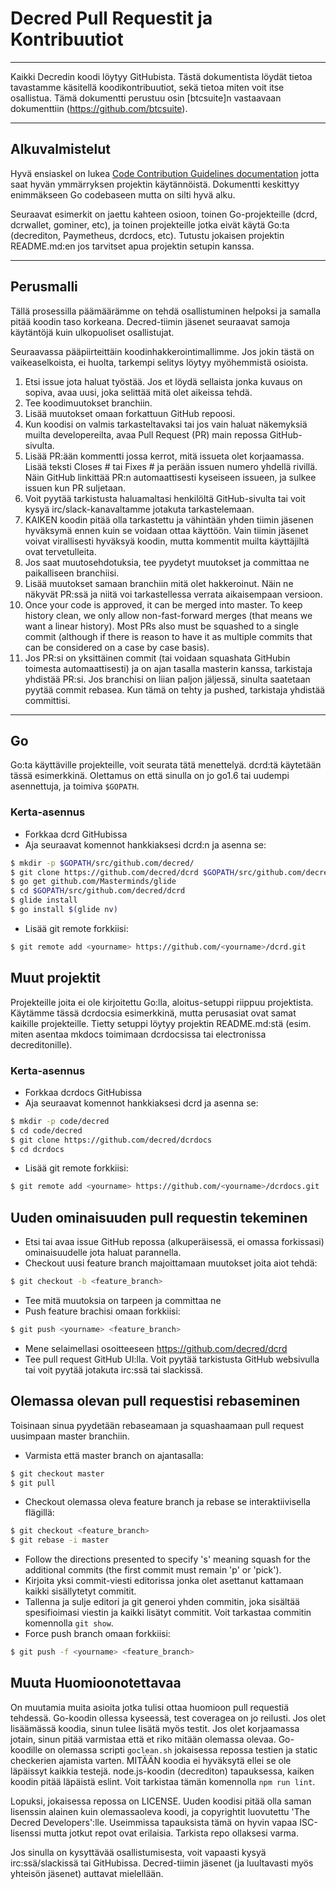 # Decred Pull Requestit ja Kontribuutiot

---

Kaikki Decredin koodi löytyy GitHubista. Tästä dokumentista löydät tietoa tavastamme käsitellä koodikontribuutiot, sekä tietoa miten voit itse osallistua. Tämä dokumentti perustuu osin  [btcsuite]n vastaavaan dokumenttiin (https://github.com/btcsuite).

---

## Alkuvalmistelut

Hyvä ensiaskel on lukea [Code Contribution Guidelines documentation](https://github.com/decred/dcrd/blob/master/docs/code_contribution_guidelines.md) jotta saat hyvän ymmärryksen projektin käytännöistä.
Dokumentti keskittyy enimmäkseen Go codebaseen mutta on silti hyvä alku.

Seuraavat esimerkit on jaettu kahteen osioon, toinen Go-projekteille (dcrd, dcrwallet, gominer, etc), ja toinen projekteille jotka eivät käytä Go:ta (decrediton, Paymetheus, dcrdocs, etc). Tutustu jokaisen projektin README.md:en jos tarvitset apua projektin setupin kanssa.

---

## Perusmalli

Tällä prosessilla päämäärämme on tehdä osallistuminen helpoksi ja samalla pitää koodin taso korkeana. Decred-tiimin jäsenet seuraavat samoja käytäntöjä kuin ulkopuoliset osallistujat.

Seuraavassa pääpiirteittäin koodinhakkerointimallimme. Jos jokin tästä on vaikeaselkoista, ei huolta, tarkempi selitys löytyy myöhemmistä osioista.

1. Etsi issue jota haluat työstää. Jos et löydä sellaista jonka kuvaus on sopiva, avaa uusi, joka selittää mitä olet aikeissa tehdä.
1. Tee koodimuutokset branchiin.
1. Lisää muutokset omaan forkattuun GitHub repoosi.
1. Kun koodisi on valmis tarkasteltavaksi tai jos vain haluat näkemyksiä muilta developereilta, avaa Pull Request (PR) main repossa GitHub-sivulta.
1. Lisää PR:ään kommentti jossa kerrot, mitä issueta olet korjaamassa. Lisää teksti Closes # tai Fixes # ja perään issuen numero yhdellä rivillä. Näin GitHub linkittää PR:n automaattisesti kyseiseen issueen, ja sulkee issuen kun PR suljetaan.
1. Voit pyytää tarkistusta haluamaltasi henkilöltä GitHub-sivulta tai voit kysyä irc/slack-kanavaltamme jotakuta tarkastelemaan.
1. KAIKEN koodin pitää olla tarkastettu ja vähintään yhden tiimin jäsenen hyväksymä ennen kuin se voidaan ottaa käyttöön. Vain tiimin jäsenet voivat virallisesti hyväksyä koodin, mutta kommentit muilta käyttäjiltä ovat tervetulleita.
1. Jos saat muutosehdotuksia, tee pyydetyt muutokset ja committaa ne paikalliseen branchiisi.
1. Lisää muutokset samaan branchiin mitä olet hakkeroinut. Näin ne näkyvät PR:ssä ja niitä voi tarkastellessa verrata aikaisempaan versioon.
1. Once your code is approved, it can be merged into master.  To keep history clean, we only allow non-fast-forward merges (that means we want a linear history).  Most PRs also must be squashed to a single commit (although if there is reason to have it as multiple commits that can be considered on a case by case basis).
1. Jos PR:si on yksittäinen commit (tai voidaan squashata GitHubin toimesta automaattisesti) ja on ajan tasalla masterin kanssa, tarkistaja yhdistää PR:si. Jos branchisi on liian paljon jäljessä, sinulta saatetaan pyytää commit rebasea. Kun tämä on tehty ja pushed, tarkistaja yhdistää committisi.

---

## Go 

Go:ta käyttäville projekteille, voit seurata tätä menettelyä. dcrd:tä käytetään tässä esimerkkinä. Olettamus on että sinulla on jo go1.6 tai uudempi asennettuja, ja toimiva `$GOPATH`.

### Kerta-asennus
- Forkkaa dcrd GitHubissa
- Aja seuraavat komennot hankkiaksesi dcrd:n ja asenna se:

```bash
$ mkdir -p $GOPATH/src/github.com/decred/
$ git clone https://github.com/decred/dcrd $GOPATH/src/github.com/decred/dcrd
$ go get github.com/Masterminds/glide
$ cd $GOPATH/src/github.com/decred/dcrd
$ glide install
$ go install $(glide nv)
```

- Lisää git remote forkkiisi:

```bash
$ git remote add <yourname> https://github.com/<yourname>/dcrd.git
```

## Muut projektit

Projekteille joita ei ole kirjoitettu Go:lla, aloitus-setuppi riippuu projektista. Käytämme tässä dcrdocsia esimerkkinä, mutta perusasiat ovat samat kaikille projekteille. Tietty setuppi löytyy projektin README.md:stä (esim. miten asentaa mkdocs toimimaan dcrdocsissa tai electronissa decreditonille).

### Kerta-asennus
- Forkkaa dcrdocs GitHubissa
- Aja seuraavat komennot hankkiaksesi dcrd ja asenna se:

```bash
$ mkdir -p code/decred
$ cd code/decred
$ git clone https://github.com/decred/dcrdocs
$ cd dcrdocs
```

- Lisää git remote forkkiisi:

```bash
$ git remote add <yourname> https://github.com/<yourname>/dcrdocs.git
```

## Uuden ominaisuuden pull requestin tekeminen
- Etsi tai avaa issue GitHub repossa (alkuperäisessä, ei omassa forkissasi) ominaisuudelle jota haluat parannella.
- Checkout uusi feature branch majoittamaan muutokset joita aiot tehdä:

```bash
$ git checkout -b <feature_branch>
```
- Tee mitä muutoksia on tarpeen ja committaa ne
- Push feature brachisi omaan forkkiisi:

```bash
$ git push <yourname> <feature_branch>
```
- Mene selaimellasi osoitteeseen https://github.com/decred/dcrd 
- Tee pull request GitHub UI:lla. Voit pyytää tarkistusta GitHub websivulla tai voit pyytää jotakuta irc:ssä tai slackissä.

## Olemassa olevan pull requestisi rebaseminen

Toisinaan sinua pyydetään rebaseamaan ja squashaamaan pull request uusimpaan master branchiin.

- Varmista että master branch on ajantasalla:

```bash
$ git checkout master
$ git pull
```
- Checkout olemassa oleva feature branch ja rebase se interaktiivisella flägillä:

```bash
$ git checkout <feature_branch>
$ git rebase -i master
```
- Follow the directions presented to specify 's' meaning squash for the additional commits (the first commit must remain 'p' or 'pick').
- Kirjoita yksi commit-viesti editorissa jonka olet asettanut kattamaan kaikki sisällytetyt commitit.
- Tallenna ja sulje editori ja git generoi yhden commitin, joka sisältää spesifioimasi viestin ja kaikki lisätyt commitit. Voit tarkastaa commitin komennolla ```git show```.
- Force push branch omaan forkkiisi:

```bash
$ git push -f <yourname> <feature_branch>
```

## Muuta Huomioonotettavaa

On muutamia muita asioita jotka tulisi ottaa huomioon pull requestiä tehdessä. Go-koodin ollessa kyseessä, test coveragea on jo reilusti. Jos olet lisäämässä koodia, sinun tulee lisätä myös testit. Jos olet korjaamassa jotain, sinun pitää varmistaa että et riko mitään olemassa olevaa. Go-koodille on olemassa scripti ```goclean.sh``` jokaisessa repossa testien ja static checkerien ajamista varten. MITÄÄN koodia ei hyväksytä ellei se ole läpäissyt kaikkia testejä. node.js-koodin (decrediton) tapauksessa, kaiken koodin pitää läpäistä eslint. Voit tarkistaa tämän komennolla ```npm run lint```.

Lopuksi, jokaisessa repossa on LICENSE. Uuden koodisi pitää olla saman lisenssin alainen kuin olemassaoleva koodi, ja copyrightit luovutettu 'The Decred Developers':lle. Useimmissa tapauksista tämä on hyvin vapaa ISC-lisenssi mutta jotkut repot ovat erilaisia. Tarkista repo ollaksesi varma.

Jos sinulla on kysyttävää osallistumisesta, voit vapaasti kysyä irc:ssä/slackissä tai GitHubissa. Decred-tiimin jäsenet (ja luultavasti myös yhteisön jäsenet) auttavat mielellään.
